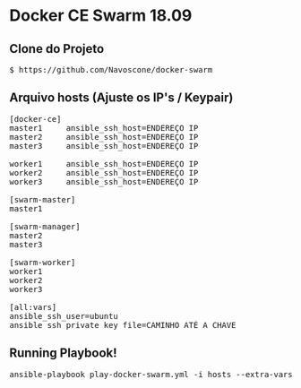 # Docker CE Swarm 18.09

## Clone do Projeto

<pre>
$ https://github.com/Navoscone/docker-swarm
</pre>

## Arquivo hosts (Ajuste os IP's / Keypair)
<pre>
[docker-ce]
master1     ansible_ssh_host=ENDEREÇO IP
master2     ansible_ssh_host=ENDEREÇO IP
master3     ansible_ssh_host=ENDEREÇO IP

worker1     ansible_ssh_host=ENDEREÇO IP
worker2     ansible_ssh_host=ENDEREÇO IP
worker3     ansible_ssh_host=ENDEREÇO IP

[swarm-master]
master1

[swarm-manager]
master2
master3

[swarm-worker]
worker1
worker2
worker3

[all:vars]
ansible_ssh_user=ubuntu
ansible_ssh_private_key_file=CAMINHO ATÉ A CHAVE
</pre>
## Running Playbook!
<pre>
ansible-playbook play-docker-swarm.yml -i hosts --extra-vars "user=USER DOCKER HUB password=SENHA DOCKER HUB"
</pre>

